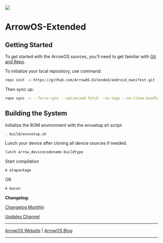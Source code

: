 <img src="https://mi.fiime.cn/static/upload/2023/05/11/202305114617.jpg">

# ArrowOS-Extended

Getting Started
---------------
To get started with the ArrowOS sources, you'll need to get
familiar with [Git and Repo](https://source.android.com/setup/build/downloading).

To initialize your local repository, use command:

```bash
repo init -u https://github.com/ArrowOS-Extended/android_manifest.git -b arrow-13.1
```

Then sync up:

```bash
repo sync -c --force-sync --optimized-fetch --no-tags --no-clone-bundle --prune -j$(nproc --all)
```

Building the System
-------------------
 Initialize the ROM environment with the envsetup.sh script.

```bash
. build/envsetup.sh
```

Lunch your device after cloning all device sources if needed.

```bash
lunch arrow_devicecodename-buildtype
```

Start compilation

```bash
m otapackage
```

OR

```bash
m bacon
```

**Changelog:**

[Changelog Monthly](https://github.com/ArrowOS-Extended/arrow_extended_changelog)

[Updates Channel](https://t.me/arrowextended)

---------------------------------------------------------------------------------------------------------------------

[ArrowOS Website](https://www.arrowos.net) | [ArrowOS Blog](https://blog.arrowos.net)

---------------------------------------------------------------------------------------------------------------------
